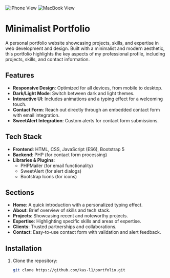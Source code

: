 ![iPhone View](screenshots/iphone-view.png)
![MacBook View](screenshots/macbook-view.png)

# Minimalist Portfolio

A personal portfolio website showcasing projects, skills, and expertise in web development and design. Built with a minimalist and modern aesthetic, this portfolio highlights the key aspects of my professional profile, including projects, skills, and contact information.

## Features

- **Responsive Design**: Optimized for all devices, from mobile to desktop.
- **Dark/Light Mode**: Switch between dark and light themes.
- **Interactive UI**: Includes animations and a typing effect for a welcoming touch.
- **Contact Form**: Reach out directly through an embedded contact form with email integration.
- **SweetAlert Integration**: Custom alerts for contact form submissions.

## Tech Stack

- **Frontend**: HTML, CSS, JavaScript (ES6), Bootstrap 5
- **Backend**: PHP (for contact form processing)
- **Libraries & Plugins**:
  - PHPMailer (for email functionality)
  - SweetAlert (for alert dialogs)
  - Bootstrap Icons (for icons)

## Sections

- **Home**: A quick introduction with a personalized typing effect.
- **About**: Brief overview of skills and tech stack.
- **Projects**: Showcasing recent and noteworthy projects.
- **Expertise**: Highlighting specific skills and areas of expertise.
- **Clients**: Trusted partnerships and collaborations.
- **Contact**: Easy-to-use contact form with validation and alert feedback.

## Installation

1. Clone the repository:
   ```bash
   git clone https://github.com/kas-l1/portfolio.git

